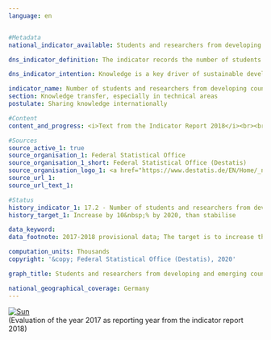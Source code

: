 ```yaml
---                   
language: en                   


#Metadata                   
national_indicator_available: Students and researchers from developing and emerging countries in Germany                   

dns_indicator_definition: The indicator records the number of students and researchers from developing and emerging countries per year or semester. Here, the number of students and researchers from the least developed countries (LDCs) is listed separately.                   

dns_indicator_intention: Knowledge is a key driver of sustainable development not only at national level but also in global terms. The strengthening of the international exchange of knowledge by Germany is an important measure in this context. For this reason, the target of the Federal Government is to increase the total number of students and researchers from developing and emerging countries by 10&nbsp;% from 2015 until 2020 and to stabilise the number at the same level thereafter.                   

indicator_name: Number of students and researchers from developing countries and LDCs per year                   
section: Knowledge transfer, especially in technical areas                   
postulate: Sharing knowledge internationally                   

#Content                    
content_and_progress: <i>Text from the Indicator Report 2018</i><br><br>The data basis of the indicator is the statistics of students and the statistics of higher education staff conducted by the Federal Statistical Office. Both are complete surveys based on the administrative data of the institutions of higher education. The indicator includes the students in the winter semester of each year. However, the researchers are covered on the reference date of 1st of December. Researchers in this context are defined as academic personnel at German institutions of higher education in primary and secondary employment (excluding student assistants). Doctoral candidates who are enrolled as students at an institution of higher education and who are also working as member of the academic personnel may be counted twice by the indicator.<br><br>The total number of all students and researchers from developing and emerging countries at German institutions of higher education was 247,433 in 2017. With 92.9&nbsp;%, students by far accounted for the largest share of the indicator value.<br><br>In the winter semester of 2017/18, 229,881 students from developing and emerging countries were enrolled in German institutions of higher education. This corresponds to 8.1&nbsp;% of all enrollees. The number of students from developing and emerging countries has increased steadily since 2005 (126,672 students) – the only decline recorded was during the year of 2007. The increase in the winter semester of 2017/18 was around 7.0&nbsp;% compared to the previous year (214,813 students in the winter semester of 2016/17). In the winter semester of 2017/18, a total of 10,574 students came from LDCs, 4.5&nbsp;% more than in the previous year.<br><br>Of the 229,881 students from developing and emerging countries who were enrolled at German institutions of higher education in the winter semester of 2017/18, 39,338 came from Turkey, 39,541 from China and 17,570 of the students came from India. In total, 43.2&nbsp;% of these were female students. Whereas the European developing and emerging countries sent roughly equal numbers of women and men to study in Germany (53.5&nbsp;%), a third of the students from Oceania were women (33.3&nbsp;%). The proportion of women among students from LDCs was one quarter (25.5&nbsp;%).<br><br>In 2017, 17,552 researchers from developing and emerging countries were part of the academic personnel at German institutions of higher education. They accounted for 4.4&nbsp;% of all academic staff at German institutions of higher education. Compared to the previous year, their numbers increased by 10.6&nbsp;%, and more than doubled since 2005. A total of 649 researchers came from LDCs in 2017 (0.2&nbsp;% of all academic personnel). This compares with a figure of 558 researchers in the previous year. This was an increase of 16.3&nbsp;%.<br><br>Overall, the number of students and researchers from developing and emerging countries has been continuously increasing since 2007. If this development continues as it has to date, the target for 2020 could be achieved.                   

#Sources
source_active_1: true                           
source_organisation_1: Federal Statistical Office                           
source_organisation_1_short: Federal Statistical Office (Destatis)                           
source_organisation_logo_1: <a href="https://www.destatis.de/EN/Home/_node.html"><img src="https://g205sdgs.github.io/sdg-indicators/public/LogosEn/destatis.png" alt="Logo Federal Statistical Office (Destatis)" title="Click here to visit the homepage of the organization" /></a>                           
source_url_1:                            
source_url_text_1:                            

#Status                   
history_indicator_1: 17.2 - Number of students and researchers from developing countries and LDCs per year                   
history_target_1: Increase by 10&nbsp;% by 2020, than stabilise

data_keyword:                    
data_footnote: 2017-2018 provisional data; The target is to increase the number of students and researchers by 10% until 2020 compared with 2015; LDCs = Least developed countries                   

computation_units: Thousands                   
copyright: '&copy; Federal Statistical Office (Destatis), 2020'                   

graph_title: Students and researchers from developing and emerging countries in Germany                   

national_geographical_coverage: Germany                   
---
```

<div>                           
  <div class="my-header">                           
    <a href="https://sustainabledevelopment-deutschland.github.io/en/status/"><img src="https://g205sdgs.github.io/sdg-indicators/public/Wettersymbole/Sonne.png" title="If the trend continues, the target value will be met or the difference between the target value and the current value will be less than 5&nbsp;%" alt="Sun" />                           
    </a>                           
  </div>
  <div class="my-header-note">
    <span>(Evaluation of the year 2017 as reporting year from the indicator report 2018)</span>
  </div>                           
</div>
